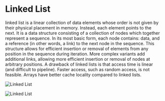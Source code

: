 # Linked List

linked list is a linear collection of data elements whose order is not given by their physical placement in memory. Instead, each element points to the next. It is a data structure consisting of a collection of nodes which together represent a sequence. In its most basic form, each node contains: data, and a reference (in other words, a link) to the next node in the sequence. This structure allows for efficient insertion or removal of elements from any position in the sequence during iteration. More complex variants add additional links, allowing more efficient insertion or removal of nodes at arbitrary positions. A drawback of linked lists is that access time is linear (and difficult to pipeline). Faster access, such as random access, is not feasible. Arrays have better cache locality compared to linked lists.

![Linked List](https://am3pap003files.storage.live.com/y4mo6WvcquHKiKe4HBgNpcdm2ZqwZhBrFlsyyG-gPekyeLvB-Uw9aJ0YUlwm5ysgmZewUktmNwOcq-HzI6Glzjyfxlif9aYsVOuGBrUP4OokBUGLdHZYQ3HZGXCjQkpXWqNZY5CW6OslYTJlFCAxW1H5Jzn_EgPDXcwReU_tHF8e5d_wCFy3726sUwtn1wnHGev8jm8QBtnTah4VFeuqJQ6xA/Linked%20list.png?psid=1&width=1189&height=734)

![Linked List](https://am3pap003files.storage.live.com/y4mRMt0au4vX_OjfeRlff9QTLD_ca0eS-D1jKovfseb9TzgbYzCq0t8HrReowko-a-VU_bY72bFaCwc88R-eoCBJvqFagoHMeBi1VwHgNjr6TVcM3S4ysZU2tJbGPary0n2c922SsMuGiabqrlVgOHI92_ML1_pBuaO2abR55MiswR-58aFtqAADsgu1CGqsAo7xFFQQk-2n5ggqIb_JgjSEA/ll.kthFromEnd%28k%29.png?psid=1&width=1345&height=725)
